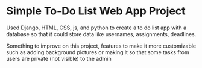 # Simple To-Do List Web App Project

Used Django, HTML, CSS, js, and python to create a to do list app with a database so that it could store data like usernames, assignments, deadlines. 

Something to improve on this project, features to make it more customizable such as adding background pictures or making it so that some tasks from users are private (not visible) to the admin
